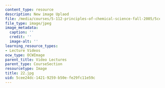 ```yaml
---
content_type: resource
description: New image Uplaod
file: /media/courses/5-112-principles-of-chemical-science-fall-2005/5cee24dc14219259b50efe29fc11e59c_22.jpg
file_type: image/jpeg
image_metadata:
  caption: ''
  credit: ''
  image-alt: ''
learning_resource_types:
- Lecture Videos
ocw_type: OCWImage
parent_title: Video Lectures
parent_type: CourseSection
resourcetype: Image
title: 22.jpg
uid: 5cee24dc-1421-9259-b50e-fe29fc11e59c
---
```


